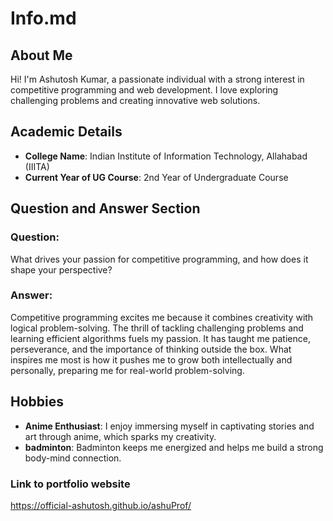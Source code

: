 # Info.md

## About Me
Hi! I'm Ashutosh Kumar, a passionate individual with a strong interest in competitive programming and web development. I love exploring challenging problems and creating innovative web solutions.
## Academic Details
- **College Name**: Indian Institute of Information Technology, Allahabad (IIITA)
- **Current Year of UG Course**: 2nd Year of Undergraduate Course  

## Question and Answer Section
### Question:
What drives your passion for competitive programming, and how does it shape your perspective?  

### Answer:
Competitive programming excites me because it combines creativity with logical problem-solving. The thrill of tackling challenging problems and learning efficient algorithms fuels my passion. It has taught me patience, perseverance, and the importance of thinking outside the box. What inspires me most is how it pushes me to grow both intellectually and personally, preparing me for real-world problem-solving.

## Hobbies
- **Anime Enthusiast**: I enjoy immersing myself in captivating stories and art through anime, which sparks my creativity.
- **badminton**: Badminton keeps me energized and helps me build a strong body-mind connection.


### Link to portfolio website 
https://official-ashutosh.github.io/ashuProf/